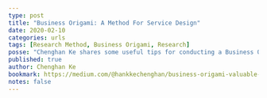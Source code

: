 ```yaml
---
type: post
title: "Business Origami: A Method For Service Design"
date: 2020-02-10
categories: urls
tags: [Research Method, Business Origami, Research]
posse: "Chenghan Ke shares some useful tips for conducting a Business Origami collabirtive research session."
published: true
author: Chenghan Ke
bookmark: https://medium.com/@hankkechenghan/business-origami-valuable-method-for-service-design-43a882880627
notes: false
---
```

